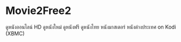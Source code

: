 ﻿# Movie2Free2
ดูหนังออนไลน์ HD ดูหนังใหม่ ดูหนังฟรี ดูหนังไทย หนังมาสเตอร์ หนังต่างประเทศ on Kodi (XBMC)
